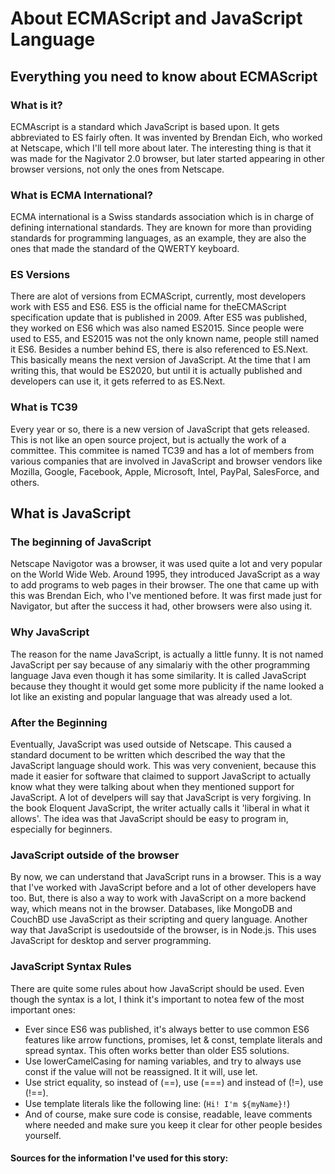 # About ECMAScript and JavaScript Language

## Everything you need to know about ECMAScript

### What is it?
ECMAscript is a standard which JavaScript is based upon. It gets abbreviated to ES fairly often. It was invented by Brendan Eich, who worked at Netscape, which I'll tell more about later.
The interesting thing is that it was made for the Nagivator 2.0 browser, but later started appearing in other browser versions, not only the ones from Netscape.

### What is ECMA International?
ECMA international is a Swiss standards association which is in charge of defining international standards.
They are known for more than providing standards for programming languages, as an example, they are also the ones that made the standard of the QWERTY keyboard.

### ES Versions
There are alot of versions from ECMAScript, currently, most developers work with ES5 and ES6. 
ES5 is the official name for theECMAScript specification update that is published in 2009. 
After ES5 was published, they worked on ES6 which was also named ES2015.
Since people were used to ES5, and ES2015 was not the only known name, people still named it ES6.
Besides a number behind ES, there is also referenced to ES.Next. This basically means the next version of JavaScript. 
At the time that I am writing this, that would be ES2020, but until it is actually published and developers can use it, it gets referred to as ES.Next.

### What is TC39
Every year or so, there is a new version of JavaScript that gets released. 
This is not like an open source project, but is actually the work of a committee. 
This commitee is named TC39 and has a lot of members from various companies that are involved in JavaScript and browser vendors like Mozilla, Google, Facebook, Apple, Microsoft, Intel, PayPal, SalesForce, and others.

## What is JavaScript

### The beginning of JavaScript
Netscape Navigotor was a browser, it was used quite a lot and very popular on the World Wide Web. Around 1995, they introduced JavaScript as a way to add programs to web pages in their browser. 
The one that came up with this was Brendan Eich, who I've mentioned before. It was first made just for Navigator, but after the success it had, other browsers were also using it.

### Why JavaScript
The reason for the name JavaScript, is actually a little funny. It is not named JavaScript per say because of any simalariy with the other programming language Java even though it has some similarity.
It is called JavaScript because they thought it would get some more publicity if the name looked a lot like an existing and popular language that was already used a lot.

### After the Beginning
Eventually, JavaScript was used outside of Netscape. 
This caused a standard document to be written which described the way that the JavaScript language should work. 
This was very convenient, because this made it easier for software that claimed to support JavaScript to actually know what they were talking about when they mentioned support for JavaScript.
A lot of develpers will say that JavaScript is very forgiving. In the book Eloquent JavaScript, the writer actually calls it 'liberal in what it allows'. The idea was that JavaScript should be easy to program in, especially for beginners.

### JavaScript outside of the browser
By now, we can understand that JavaScript runs in a browser. This is a way that I've worked with JavaScript before and a lot of other developers have too. 
But, there is also a way to work with JavaScript on a more backend way, which means not in the browser. 
Databases, like MongoDB and CouchBD use JavaScript as their scripting and query language. 
Another way that JavaScript is usedoutside of the browser, is in Node.js. This uses JavaScript for desktop and server programming.

### JavaScript Syntax Rules
There are quite some rules about how JavaScript should be used. Even though the syntax is a lot, I think it's important to notea few of the most important ones:
* Ever since ES6 was published, it's always better to use common ES6 features like arrow functions, promises, let & const, template literals and spread syntax. This often works better than older ES5 solutions.
* Use lowerCamelCasing for naming variables, and try to always use const if the value will not be reassigned. It it will, use let.
* Use strict equality, so instead of (==), use (===) and instead of (!=), use (!==).
* Use template literals like the following line: (`Hi! I'm ${myName}!`)
* And of course, make sure code is consise, readable, leave comments where needed and make sure you keep it clear for other people besides yourself.

#### Sources for the information I've used for this story:
[Eloquent JavaScript]:https://eloquentjavascript.net/00_intro.html
[ECMAScript Guide]: https://flaviocopes.com/ecmascript/
[MDN JavaScript Guide]: https://developer.mozilla.org/en-US/docs/MDN/Contribute/Guidelines/Code_guidelines/JavaScript#General_JavaScript_guidelines
[ECMAScript explained by Techopedia]: https://www.techopedia.com/definition/14291/ecmascript
[freeCodeCamp about ECMAScript]: https://www.freecodecamp.org/news/whats-the-difference-between-javascript-and-ecmascript-cba48c73a2b5/
